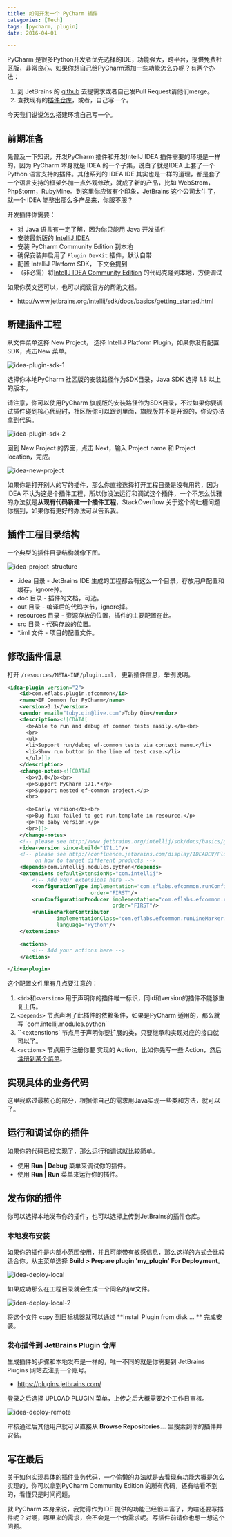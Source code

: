 ```yaml
---
title: 如何开发一个 PyCharm 插件
categories: [Tech]
tags: [pycharm, plugin]
date: 2016-04-01

---
```


PyCharm 是很多Python开发者优先选择的IDE，功能强大，跨平台，提供免费社区版，非常良心。如果你想自己给PyCharm添加一些功能怎么办呢？有两个办法：

1. 到 JetBrains 的 [github](https://github.com/JetBrains/intellij-community/) 去提需求或者自己发Pull Request请他们merge。
2. 查找现有的[插件仓库](https://plugins.jetbrains.com/)，或者，自己写一个。

今天我们说说怎么搭建环境自己写一个。

## 前期准备

先普及一下知识，开发PyCharm 插件和开发IntellJ IDEA 插件需要的环境是一样的，因为 PyCharm 本身就是 IDEA 的一个子集，说白了就是IDEA 上套了一个 Python 语言支持的插件。其他系列的 IDEA IDE 其实也是一样的道理，都是套了一个语言支持的框架外加一点外观修改，就成了新的产品，比如 WebStrom，PhpStorm，RubyMine。到这里你应该有个印象，JetBrains 这个公司太牛了，就一个 IDEA 能整出那么多产品来，你服不服？

开发插件你需要：

- 对 Java  语言有一定了解，因为你只能用 Java 开发插件
- 安装最新版的 [IntelliJ IDEA](https://www.jetbrains.com/idea/)
- 安装 PyCharm Community Edition 到本地
- 确保安装并启用了 `Plugin DevKit` 插件，默认自带
- 配置 IntelliJ Platform SDK， 下文会提到
- （非必需）将[IntellJ IDEA Community Edition](https://github.com/JetBrains/intellij-community/) 的代码克隆到本地，方便调试

如果你英文还可以，也可以阅读官方的帮助文档。

- http://www.jetbrains.org/intellij/sdk/docs/basics/getting_started.html


## 新建插件工程

从文件菜单选择 New Project， 选择 IntelliJ Platform Plugin，如果你没有配置SDK，点击New 菜单。

![idea-plugin-sdk-1](images/idea-plugin-sdk-1.png)

选择你本地PyCharm 社区版的安装路径作为SDK目录，Java SDK 选择 1.8 以上的版本。

请注意，你可以使用PyCharm 旗舰版的安装路径作为SDK目录，不过如果你要调试插件碰到核心代码时，社区版你可以跟到里面，旗舰版并不是开源的，你没办法拿到代码。

![idea-plugin-sdk-2](images/idea-plugin-sdk-2.png)

回到 New Project 的界面，点击 Next，输入 Project name 和 Project location，完成。

![idea-new-project](images/idea-new-project.png)

如果你是打开别人的写的插件，那么你直接选择打开工程目录是没有用的，因为 IDEA 不认为这是个插件工程，所以你没法运行和调试这个插件，一个不怎么优雅的办法就是**从现有代码新建一个插件工程**，StackOverflow 关于这个的吐槽问题你搜到，如果你有更好的办法可以告诉我。

## 插件工程目录结构

一个典型的插件目录结构就像下图。

![idea-project-structure](images/idea-project-structure.png)

- .idea 目录 - JetBrains IDE 生成的工程都会有这么一个目录，存放用户配置和缓存，ignore掉。
- doc 目录 - 插件的文档，可选。
- out 目录 - 编译后的代码字节，ignore掉。
- resources 目录 - 资源存放的位置，插件的主要配置在此。
- src 目录 - 代码存放的位置。
- *.iml 文件 - 项目的配置文件。

## 修改插件信息

打开 `/resources/META-INF/plugin.xml`， 更新插件信息，举例说明。

```xml
<idea-plugin version="2">
    <id>com.eflabs.plugin.efcommon</id>
    <name>EF Common for PyCharm</name>
    <version>3.1</version>
    <vendor email="toby.qin@live.com">Toby Qin</vendor>
    <description><![CDATA[
      <b>Able to run and debug ef common tests easily.</b><br>
      <br>
      <ul>
      <li>Support run/debug ef-common tests via context menu.</li>
      <li>Show run button in the line of test case.</li>
      </ul>]]>
    </description>
    <change-notes><![CDATA[
      <b>v3.0</b><br>
      <p>Support PyCharm 171.*</p>
      <p>Support nested ef-common project.</p>
      <br>

      <b>Early version</b><br>
      <p>Bug fix: failed to get run.template in resource.</p>
      <p>The baby version.</p>
      <br>]]>
    </change-notes>
    <!-- please see http://www.jetbrains.org/intellij/sdk/docs/basics/getting_started/build_number_ranges.html for description -->
    <idea-version since-build="171.1"/>
    <!-- please see http://confluence.jetbrains.com/display/IDEADEV/Plugin+Compatibility+with+IntelliJ+Platform+Products
         on how to target different products -->
    <depends>com.intellij.modules.python</depends>
    <extensions defaultExtensionNs="com.intellij">
        <!-- Add your extensions here -->
        <configurationType implementation="com.eflabs.efcommon.runConfiguration.EfCommonConfigurationType"
                           order="FIRST"/>
        <runConfigurationProducer implementation="com.eflabs.efcommon.runConfiguration.EfCommonConfigurationProducer"
                                  order="FIRST"/>
        <runLineMarkerContributor
                implementationClass="com.eflabs.efcommon.runLineMarker.EfCommonRunLineMarkerContributor"
                language="Python"/>
    </extensions>

    <actions>
        <!-- Add your actions here -->
    </actions>

</idea-plugin>
```

这个配置文件里有几点要注意的：

1. `<id>`和`<version>` 用于声明你的插件唯一标识，同id和version的插件不能够重复上传。
2. `<depends>` 节点声明了此插件的依赖条件，如果是PyCharm 适用的，那么就写 `com.intellij.modules.python``
3. ``<extenstions` 节点用于声明你要扩展的类，只要继承和实现对应的接口就可以了。
4. `<actions>` 节点用于注册你要 实现的 Action，比如你先写一些 Action，然后[注册到某个菜单](http://www.jetbrains.org/intellij/sdk/docs/basics/getting_started/creating_an_action.html)。

## 实现具体的业务代码

这里我略过最核心的部分，根据你自己的需求用Java实现一些类和方法，就可以了。

## 运行和调试你的插件

如果你的代码已经实现了，那么运行和调试就比较简单。

- 使用 **Run | Debug**  菜单来调试你的插件。
- 使用 **Run | Run** 菜单来运行你的插件。

## 发布你的插件

你可以选择本地发布你的插件，也可以选择上传到JetBrains的插件仓库。

### 本地发布安装

如果你的插件是内部小范围使用，并且可能带有敏感信息，那么这样的方式会比较适合你。从主菜单选择 **Build > Prepare plugin 'my_plugin' For Deployment**。

![idea-deploy-local](images/idea-deploy-local.png)

如果成功那么在工程目录就会生成一个同名的jar文件。

![idea-deploy-local-2](images/idea-deploy-local-2.png)

将这个文件 copy 到目标机器就可以通过 **Install Plugin from disk ... ** 完成安装。

### 发布插件到 JetBrains Plugin 仓库

生成插件的步骤和本地发布是一样的，唯一不同的就是你需要到 JetBrains Plugins 网站去注册一个账号。

- https://plugins.jetbrains.com/

登录之后选择 UPLOAD PLUGIN 菜单，上传之后大概需要2个工作日审核。

![idea-deploy-remote](images/idea-deploy-remote.png)

审核通过后其他用户就可以直接从 **Browse Repositories...** 里搜索到你的插件并安装。

## 写在最后

关于如何实现具体的插件业务代码，一个偷懒的办法就是去看现有功能大概是怎么实现的，你可以拿到PyCharm Community Edition 的所有代码，还有啥看不到的，看懂只是时间问题。

就 PyCharm 本身来说，我觉得作为IDE 提供的功能已经很丰富了，为啥还要写插件呢？对啊，哪里来的需求，会不会是一个伪需求呢。写插件前请你也想一想这个问题。